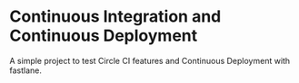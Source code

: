 # Continuous Integration and Continuous Deployment

A simple project to test Circle CI features and Continuous Deployment with fastlane.
